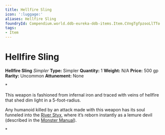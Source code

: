 ```yaml
---
title: Hellfire Sling
icon: ':luggage:'
aliases: Hellfire Sling
foundryId: Compendium.world.ddb-eureka-ddb-items.Item.CVngTgfpzooLlTTo
tags:
- Item
---
```


# Hellfire Sling

**Hellfire Sling**
_Simpler_
**Type:** Simpler
**Quantity:** 1
**Weight:** N/A
**Price:** 500 gp
**Rarity:** Uncommon
**Attunement:** None

*<p>This weapon is fashioned from infernal iron and traced with veins of hellfire that shed dim light in a 5-foot-radius.

Any humanoid killed by an attack made with this weapon has its soul funneled into the <a href="https://www.dndbeyond.com/sources/bgdia/avernus#RiverStyx">River Styx</a>, where it’s reborn instantly as a lemure devil (described in the <a href="https://www.dndbeyond.com/sources/mm">Monster Manual</a>).</p>*